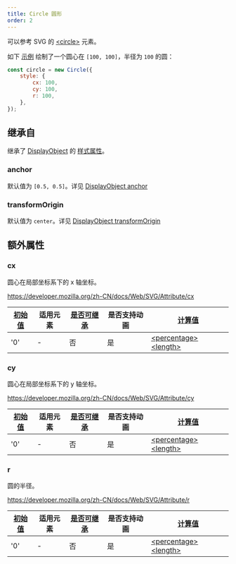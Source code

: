 ```yaml
---
title: Circle 圆形
order: 2
---
```


可以参考 SVG 的 [\<circle\>](https://developer.mozilla.org/zh-CN/docs/Web/SVG/Element/circle) 元素。

如下 [示例](/examples/shape/circle/#circle) 绘制了一个圆心在 `[100, 100]`，半径为 `100` 的圆：

```js
const circle = new Circle({
    style: {
        cx: 100,
        cy: 100,
        r: 100,
    },
});
```

## 继承自

继承了 [DisplayObject](/api/basic/display-object) 的 [样式属性](/api/basic/display-object#绘图属性)。

### anchor

默认值为 `[0.5, 0.5]`。详见 [DisplayObject anchor](/api/basic/display-object#anchor)

### transformOrigin

默认值为 `center`。详见 [DisplayObject transformOrigin](/api/basic/display-object#transformOrigin)

## 额外属性

### cx

圆心在局部坐标系下的 x 轴坐标。

<https://developer.mozilla.org/zh-CN/docs/Web/SVG/Attribute/cx>

| [初始值](/api/css/css-properties-values-api#initial-value) | 适用元素 | [是否可继承](/api/css/inheritance) | 是否支持动画 | [计算值](/api/css/css-properties-values-api#computed-value) |
| --- | --- | --- | --- | --- |
| '0' | - | 否 | 是 | [\<percentage\>](/api/css/css-properties-values-api#percentage) [\<length\>](/api/css/css-properties-values-api#length) |

### cy

圆心在局部坐标系下的 y 轴坐标。

<https://developer.mozilla.org/zh-CN/docs/Web/SVG/Attribute/cy>

| [初始值](/api/css/css-properties-values-api#initial-value) | 适用元素 | [是否可继承](/api/css/inheritance) | 是否支持动画 | [计算值](/api/css/css-properties-values-api#computed-value) |
| --- | --- | --- | --- | --- |
| '0' | - | 否 | 是 | [\<percentage\>](/api/css/css-properties-values-api#percentage) [\<length\>](/api/css/css-properties-values-api#length) |

### r

圆的半径。

<https://developer.mozilla.org/zh-CN/docs/Web/SVG/Attribute/r>

| [初始值](/api/css/css-properties-values-api#initial-value) | 适用元素 | [是否可继承](/api/css/inheritance) | 是否支持动画 | [计算值](/api/css/css-properties-values-api#computed-value) |
| --- | --- | --- | --- | --- |
| '0' | - | 否 | 是 | [\<percentage\>](/api/css/css-properties-values-api#percentage) [\<length\>](/api/css/css-properties-values-api#length) |
